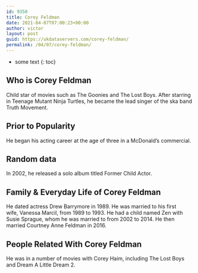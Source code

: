 ```yaml
---
id: 9350
title: Corey Feldman
date: 2021-04-07T07:00:23+00:00
author: victor
layout: post
guid: https://ukdataservers.com/corey-feldman/
permalink: /04/07/corey-feldman/
---
```


* some text
{: toc}


## Who is Corey Feldman



Child star of movies such as The Goonies and The Lost Boys. After starring in Teenage Mutant Ninja Turtles, he became the lead singer of the ska band Truth Movement. 

                
                
                
## Prior to Popularity



He began his acting career at the age of three in a McDonald&#8217;s commercial.

                
                
                
## Random data



In 2002, he released a solo album titled Former Child Actor.

                
                
                
## Family & Everyday Life of Corey Feldman



He dated actress Drew Barrymore in 1989. He was married to his first wife, Vanessa Marcil, from 1989 to 1993. He had a child named Zen with Susie Sprague, whom he was married to from 2002 to 2014. He then married Courtney Anne Feldman in 2016. 

                
                
                
## People Related With Corey Feldman



He was in a number of movies with Corey Haim, including The Lost Boys and Dream A Little Dream 2.

                
              
            
          
          
          